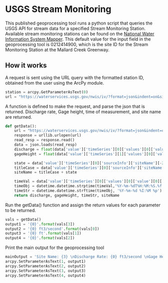 # USGS Stream Monitoring

This published geoprocessing tool runs a python script that queries the USGS API for stream data for a specified Stream Monitoring Station.  Available stream monitoring stations can be found on the [National Water Information System Mapper](https://maps.waterdata.usgs.gov/mapper/index.html).  This default value for the input field in the geoprocessing tool is 0212414900, which is the site ID for the Stream Monitoring Station at the Mallard Creek Greenway.


## How it works
A request is sent using the URL query with the formatted station ID, obtained from the user using the ArcPy module.
```python
station = arcpy.GetParameterAsText(0)
url = "https://waterservices.usgs.gov/nwis/iv/?format=json&indent=on&sites={0}&parameterCd=00060,00065".format(str(station))
```

A function is defined to make the request, and parse the json that is returned.  Discharge rate, Gage height, time of measurement, and site name are returned.
```python
def getData():
    url = "https://waterservices.usgs.gov/nwis/iv/?format=json&indent=on&sites={0}&parameterCd=00060,00065".format(str(station))
    response = urllib.urlopen(url)
    read_resp = response.read()
    data = json.loads(read_resp)
    discharge = float(data['value']['timeSeries'][0]['values'][0]['value'][0]['value'])
    gageHeight = float(data['value']['timeSeries'][1]['values'][0]['value'][0]['value'])

    state = data['value']['timeSeries'][0]['sourceInfo']['siteName'][-2:]
    titleCase = data['value']['timeSeries'][0]['sourceInfo']['siteName'][:-2].title()
    siteName = titleCase + state

    timeVal = data['value']['timeSeries'][0]['values'][0]['value'][0]['dateTime'][:-6]
    timeObj = datetime.datetime.strptime(timeVal,'%Y-%m-%dT%H:%M:%S.%f')
    timeStr = datetime.datetime.strftime(timeObj, '%Y-%m-%d %I:%M %p')
    return discharge, gageHeight, timeStr, siteName
```

Run the getData() function and assign the return values for each parameter to be returned.
```python
vals = getData()
output1 = '{0}'.format(vals[3])
output2 = '{0} ft3/second'.format(vals[0])
output3 = '{0} ft'.format(vals[1])
output4 = '{0}'.format(vals[2])
```

Print the main output for the geoprocessing tool
```python
mainOutput = 'Site Name: {3} \nDischarge Rate: {0} ft3/second \nGage Height: {1} ft \nMeasured at: {2}'.format(vals[0], vals[1], vals[2], vals[3])
arcpy.SetParameterAsText(1, output1)
arcpy.SetParameterAsText(2, output2)
arcpy.SetParameterAsText(3, output3)
arcpy.SetParameterAsText(4, output4)
```
